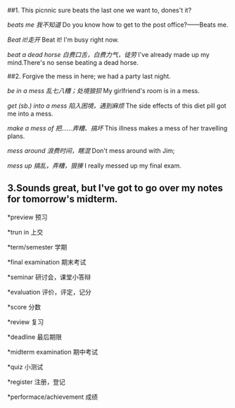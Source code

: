 ##1. This picnnic sure beats the last one we want to, dones't it?

*beats me 我不知道*
 Do you know how to get to the post office?——Beats me.

*Beat it!走开*
Beat it! I'm busy right now.

*beat a dead horse 白费口舌，白费力气，徒劳*
 I've already made up my mind.There's no sense beating a dead horse.

##2. Forgive the mess in here; we had a party last night.

*be in a mess 乱七八糟；处境狼狈*
My girlfriend's room is in a mess.

*get (sb.) into a mess 陷入困境，遇到麻烦*
The side effects of this diet pill got me into a mess.

*make a mess of 把……弄糟、搞坏*
This illness makes a mess of her travelling plans.

*mess around 浪费时间，瞎混*
Don't mess around with Jim;

*mess up 搞乱，弄糟，狠揍*
I really messed up my final exam.

## 3.Sounds great, but I've got to go over my notes for tomorrow's midterm.

*preview 预习

*trun in 上交

*term/semester 学期

*final examination 期末考试

*seminar 研讨会，课堂小答辩

*evaluation 评价，评定，记分

*score 分数

*review 复习

*deadline 最后期限

*midterm examination 期中考试

*quiz 小测试

*register 注册，登记

*performace/achievement 成绩
